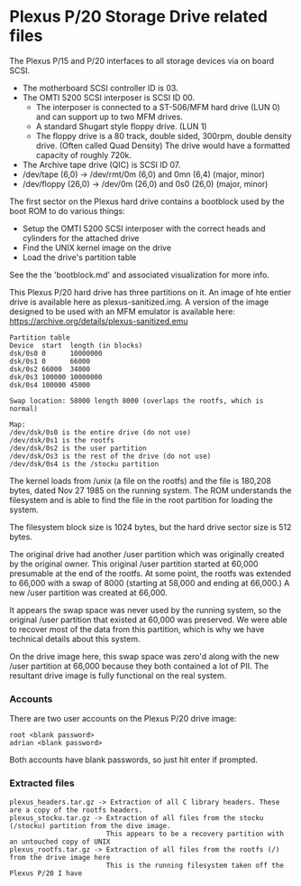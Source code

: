 # Plexus P/20 Storage Drive related files

The Plexus P/15 and P/20 interfaces to all storage devices via on board SCSI.

- The motherboard SCSI controller ID is 03.
- The OMTI 5200 SCSI interposer is SCSI ID 00.
  - The interposer is connected to a ST-506/MFM hard drive (LUN 0) and can support up to two MFM drives.
  - A standard Shugart style floppy drive. (LUN 1)
  - The floppy drive is a 80 track, double sided, 300rpm, double density drive. (Often called Quad Density) The drive would have a formatted capacity of roughly 720k.
- The Archive tape drive (QIC) is SCSI ID 07.
- /dev/tape (6,0) -> /dev/rmt/0m (6,0) and 0mn (6,4) (major, minor)
- /dev/floppy (26,0) -> /dev/0m (26,0) and 0s0 (26,0) (major, minor)

The first sector on the Plexus hard drive contains a bootblock used by the boot ROM to do various things:
- Setup the OMTI 5200 SCSI interposer with the correct heads and cylinders for the attached drive
- Find the UNIX kernel image on the drive
- Load the drive's partition table

See the the 'bootblock.md' and associated visualization for more info.

This Plexus P/20 hard drive has three partitions on it. An image of hte entier drive is available here as plexus-sanitized.img. A version of the image designed to be used with an MFM emulator is available here: https://archive.org/details/plexus-sanitized.emu

```
Partition table
Device  start  length (in blocks)
dsk/0s0 0      10000000
dsk/0s1 0      66000
dsk/0s2 66000  34000
dsk/0s3 100000 10000000
dsk/0s4 100000 45000

Swap location: 58000 length 8000 (overlaps the rootfs, which is normal)

Map:
/dev/dsk/0s0 is the entire drive (do not use)
/dev/dsk/0s1 is the rootfs
/dev/dsk/0s2 is the user partition
/dev/dsk/Os3 is the rest of the drive (do not use)
/dev/dsk/0s4 is the /stocku partition
```
The kernel loads from /unix (a file on the rootfs) and the file is 180,208 bytes, dated Nov 27  1985 on the running system. The ROM understands the filesystem and is able to find the file in the root partition for loading the system.

The filesystem block size is 1024 bytes, but the hard drive sector size is 512 bytes.

The original drive had another /user partition which was originally created by the original owner. This original /user partition started at 60,000 presumable at the end of the rootfs. At some point, the rootfs was extended to 66,000 with a swap of 8000 (starting at 58,000 and ending at 66,000.) A new /user partition was created at 66,000. 

It appears the swap space was never used by the running system, so the original /user partition that existed at 60,000 was preserved. We were able to recover most of the data from this partition, which is why we have technical details about this system. 

On the drive image here, this swap space was zero'd along with the new /user partition at 66,000 because they both contained a lot of PII. The resultant drive image is fully functional on the real system.

### Accounts

There are two user accounts on the Plexus P/20 drive image:
```
root <blank password>
adrian <blank password>
```
Both accounts have blank passwords, so just hit enter if prompted. 

### Extracted files
```
plexus_headers.tar.gz -> Extraction of all C library headers. These are a copy of the rootfs headers.
plexus_stocku.tar.gz -> Extraction of all files from the stocku (/stocku) partition from the dive image.
                        This appears to be a recovery partition with an untouched copy of UNIX
plexus_rootfs.tar.gz -> Extraction of all files from the rootfs (/) from the drive image here
                        This is the running filesystem taken off the Plexus P/20 I have
```
